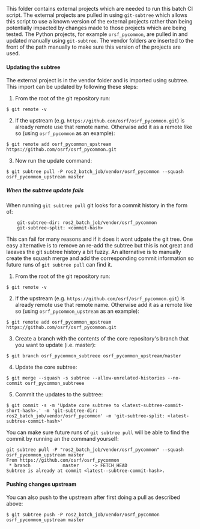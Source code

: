 This folder contains external projects which are needed to run this batch CI script.
The external projects are pulled in using `git-subtree` which allows this script to use a known version of the external projects rather than being potentially impacted by changes made to those projects which are being tested.
The Python projects, for example `orsf_pycommon`, are pulled in and updated manually using `git-subtree`.
The vendor folders are inserted to the front of the path manually to make sure this version of the projects are used.

#### Updating the subtree

The external project is in the vendor folder and is imported using subtree.
This import can be updated by following these steps:

1. From the root of the git repository run:

```
$ git remote -v
```

2. If the upstream (e.g. `https://github.com/osrf/osrf_pycommon.git`) is already remote use that remote name. Otherwise add it as a remote like so (using `osrf_pycommon` as an example):

```
$ git remote add osrf_pycommon_upstream https://github.com/osrf/osrf_pycommon.git
```

3. Now run the update command:

```
$ git subtree pull -P ros2_batch_job/vendor/osrf_pycommon --squash osrf_pycommon_upstream master
```

##### When the subtree update fails

When running `git subtree pull` git looks for a commit history in the form of:

```
    git-subtree-dir: ros2_batch_job/vendor/osrf_pycommon
    git-subtree-split: <commit-hash>
```

This can fail for many reasons and if it does it wont udpate the git tree.
One easy alternative is to remove an re-add the subtree but this is not great
and laeaves the git subtree history a bit fuzzy. An alternative is to manually
create the squash merge and add the corresponding commit information so future 
runs of `git subtree pull` can find it.

1. From the root of the git repository run:

```
$ git remote -v
```

2. If the upstream (e.g. `https://github.com/osrf/osrf_pycommon.git`) is already
remote use that remote name. Otherwise add it as a remote like so (using
`osrf_pycommon_upstream` as an example):

```
$ git remote add osrf_pycommon_upstream https://github.com/osrf/osrf_pycommon.git
```

3. Create a branch with the contents of the core repository's branch that you want to update (i.e. master):

```
$ git branch osrf_pycommon_subtreee osrf_pycommon_upstream/master
```

4. Update the core subtree:

```
$ git merge --squash -s subtree --allow-unrelated-histories --no-commit osrf_pycommon_subtreee
```

5. Commit the updates to the subtree:

```
$ git commit -s -m 'Update core subtree to <latest-subtree-commit-short-hash>.' -m 'git-subtree-dir: ros2_batch_job/vendor/osrf_pycommon' -m 'git-subtree-split: <latest-subtree-commit-hash>'
```

You can make sure future runs of `git subtree pull` will be able to find the commit by
running an the command yourself:

```
git subtree pull -P "ros2_batch_job/vendor/osrf_pycommon" --squash osrf_pycommon_upstream master
From https://github.com/osrf/osrf_pycommon
 * branch            master     -> FETCH_HEAD
Subtree is already at commit <latest--subtree-commit-hash>.
```

#### Pushing changes upstream

You can also push to the upstream after first doing a pull as described above:

```
$ git subtree push -P ros2_batch_job/vendor/osrf_pycommon osrf_pycommon_upstream master
```
